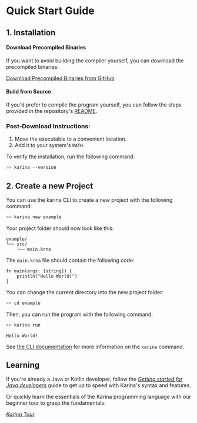 
# Quick Start Guide


## 1. Installation

#### Download Precompiled Binaries
If you want to avoid building the compiler yourself, you can download the precompiled binaries:

[Download Precompiled Binaries from GitHub](#)


#### Build from Source
If you'd prefer to compile the program yourself, you can follow the steps provided in the repository's [README](#).

### Post-Download Instructions:
1. Move the executable to a convenient location.
2. Add it to your system's `PATH`.


To verify the installation, run the following command:

```bash
>> karina --version
```


## 2. Create a new Project

You can use the karina CLI to create a new project with the following command:

```bash
>> karina new example
```

Your project folder should now look like this:
```
example/
└── src/
    └── main.krna
```

The `main.krna` file should contain the following code:


```karina
fn main(args: [string]) {
    println("Hello World!")
}
```

You can change the current directory into the new project folder:

```bash
>> cd example
```

Then, you can run the program with the following command:

```bash
>> karina run
```
```
Hello World!
```


See [the CLI documentation](cli.md) for more information on the `karina` command.



## Learning



If you're already a Java or Kotlin developer, follow the [*Getting started for Java developers*](starters.md) guide to get up to speed with Karina's syntax and features.

Or quickly learn the essentials of the Karina programming language with our beginner tour to grasp the fundamentals: 

[*Karina Tour*](../under_construction.md)


